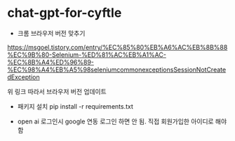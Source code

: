 # chat-gpt-for-cyftle

* 크롬 브라우저 버전 맞추기

https://msgoel.tistory.com/entry/%EC%85%80%EB%A6%AC%EB%8B%88%EC%9B%80-Selenium-%ED%81%AC%EB%A1%AC-%EC%8B%A4%ED%96%89-%EC%98%A4%EB%A5%98seleniumcommonexceptionsSessionNotCreatedException

위 링크 따라서 브라우저 버전 업데이트

* 패키지 설치
pip install -r requirements.txt

* open ai 로그인시 google 연동 로그인 하면 안 됨. 직접 회원가입한 아이디로 해야함
